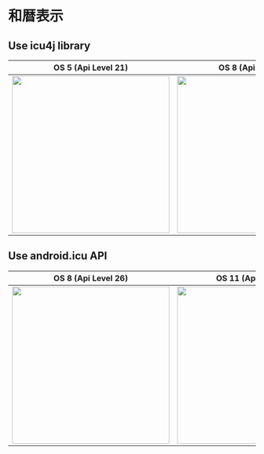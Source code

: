 # 和暦表示

## Use icu4j library

| OS 5 (Api Level 21) | OS 8 (Api Level 26) | OS 11 (Api Level 30)
| --- | --- | --- |
| <img src="https://user-images.githubusercontent.com/16476224/105489638-e47c6580-5cf6-11eb-90c3-41e28b1f1ef7.png" width=320> | <img src="https://user-images.githubusercontent.com/16476224/105489752-17265e00-5cf7-11eb-97c0-3337ef97796c.png" width=320> | <img src="https://user-images.githubusercontent.com/16476224/105489976-72585080-5cf7-11eb-9ac0-dd0a837773b7.png" width=320> |

## Use android.icu API

| OS 8 (Api Level 26) | OS 11 (Api Level 30) |
| --- | --- |
| <img src="https://user-images.githubusercontent.com/16476224/105490210-c9f6bc00-5cf7-11eb-9c67-554d0727cfa0.png" width=320> | <img src="https://user-images.githubusercontent.com/16476224/105490117-a7fd3980-5cf7-11eb-862c-ed54f5a04fb4.png" width=320> |
